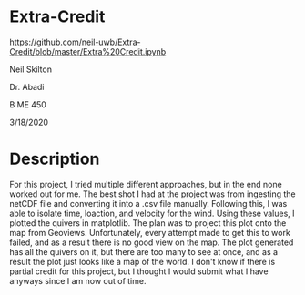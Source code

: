 # Extra-Credit

https://github.com/neil-uwb/Extra-Credit/blob/master/Extra%20Credit.ipynb

Neil Skilton

Dr. Abadi

B ME 450

3/18/2020

# Description

For this project, I tried multiple different approaches, but in the end none worked out for me. The best shot I had at the project was from ingesting the netCDF file and converting it into a .csv file manually. Following this, I was able to isolate time, loaction, and velocity for the wind. Using these values, I plotted the quivers in matplotlib. The plan was to project this plot onto the map from Geoviews. Unfortunately, every attempt made to get this to work failed, and as a result there is no good view on the map. The plot generated has all the quivers on it, but there are too many to see at once, and as a result the plot just looks like a map of the world. I don't know if there is partial credit for this project, but I thought I would submit what I have anyways since I am now out of time.
